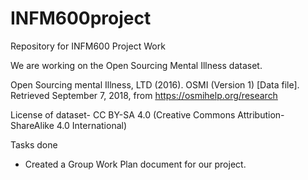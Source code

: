 # INFM600project
Repository for INFM600 Project Work

We are working on the Open Sourcing Mental Illness dataset.

Open Sourcing mental Illness, LTD (2016). OSMI (Version 1) [Data file]. Retrieved September 7, 2018, from https://osmihelp.org/research

License of dataset-
CC BY-SA 4.0 (Creative Commons Attribution-ShareAlike 4.0 International) 

Tasks done
- Created a Group Work Plan document for our project. 
